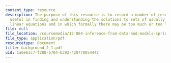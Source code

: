 ```yaml
---
content_type: resource
description: The purpose of this resource is to record a number of results which are
  useful in finding and understanding the solutions to sets of usually noisy simultaneous
  linear equations and in which formally there may be too much or too little information.
file: null
file_location: /coursemedia/12-864-inference-from-data-and-models-spring-2005/1a6e63c7f2806704b393420770854442_background_2_1.pdf
file_type: application/pdf
resourcetype: Document
title: background_2_1.pdf
uid: 1a6e63c7-f280-6704-b393-420770854442
---
```

